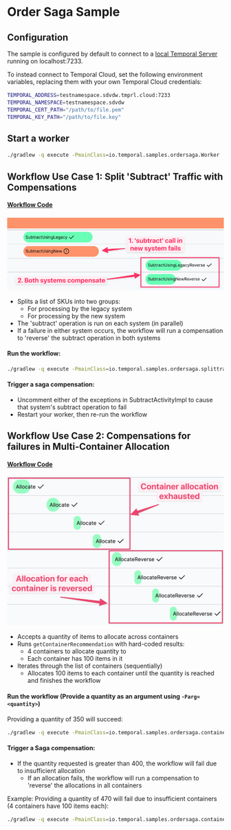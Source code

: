 # Order Saga Sample

## Configuration

The sample is configured by default to connect to a [local Temporal Server](https://docs.temporal.io/cli#starting-the-temporal-server) running on localhost:7233.

To instead connect to Temporal Cloud, set the following environment variables, replacing them with your own Temporal Cloud credentials:

```bash
TEMPORAL_ADDRESS=testnamespace.sdvdw.tmprl.cloud:7233
TEMPORAL_NAMESPACE=testnamespace.sdvdw
TEMPORAL_CERT_PATH="/path/to/file.pem"
TEMPORAL_KEY_PATH="/path/to/file.key"
````

## Start a worker

```bash
./gradlew -q execute -PmainClass=io.temporal.samples.ordersaga.Worker
```

## Workflow Use Case 1: Split 'Subtract' Traffic with Compensations

#### [Workflow Code](./core/src/main/java/io/temporal/samples/ordersaga/splittrafficsubtract/SplitTrafficSubtractSAGAImpl.java)

![Temporal UI for Compensation Subtract Workflow](./compensation-subtract.png)

* Splits a list of SKUs into two groups:
  * For processing by the legacy system
  * For processing by the new system
* The 'subtract' operation is run on each system (in parallel)
* If a failure in either system occurs, the workflow will run a compensation to 'reverse' the subtract operation in both systems

#### Run the workflow:
```bash
./gradlew -q execute -PmainClass=io.temporal.samples.ordersaga.splittrafficsubtract.Caller
```

#### Trigger a saga compensation:
* Uncomment either of the exceptions in SubtractActivityImpl to cause that system's subtract operation to fail
* Restart your worker, then re-run the workflow

## Workflow Use Case 2: Compensations for failures in Multi-Container Allocation

#### [Workflow Code](./core/src/main/java/io/temporal/samples/ordersaga/containerallocation/ContainerAllocationSAGAImpl.java)

![Temporal UI for Compensation Allocate Workflow](./compensation-allocate.png)

* Accepts a quantity of items to allocate across containers
* Runs `getContainerRecommendation` with hard-coded results:
  * 4 containers to allocate quantity to
  * Each container has 100 items in it
* Iterates through the list of containers (sequentially)
  * Allocates 100 items to each container until the quantity is reached and finishes the workflow

#### Run the workflow (Provide a quantity as an argument using `-Parg=<quantity>`)

Providing a quantity of 350 will succeed:
```bash
./gradlew -q execute -PmainClass=io.temporal.samples.ordersaga.containerallocation.Caller -Parg=350
```

#### Trigger a Saga compensation:
* If the quantity requested is greater than 400, the workflow will fail due to insufficient allocation
  * If an allocation fails, the workflow will run a compensation to 'reverse' the allocations in all containers

Example: Providing a quantity of 470 will fail due to insufficient containers (4 containers have 100 items each):
```bash
./gradlew -q execute -PmainClass=io.temporal.samples.ordersaga.containerallocation.Caller -Parg=350
```